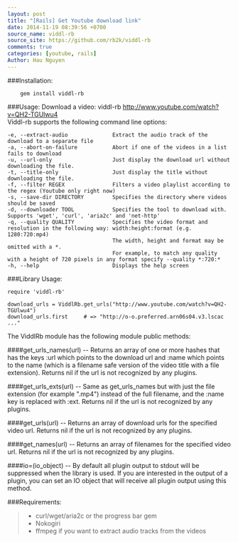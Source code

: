 ```yaml
---
layout: post
title: "[Rails] Get Youtube download link"
date: 2014-11-19 08:39:56 +0700
source_name: viddl-rb
source_site: https://github.com/rb2k/viddl-rb
comments: true
categories: [youtube, rails]
Author: Hau Nguyen 
---
```

###Installation:
```
	gem install viddl-rb

```
###Usage:
Download a video: viddl-rb http://www.youtube.com/watch?v=QH2-TGUlwu4
<br>
Viddl-rb supports the following command line options:
```
-e, --extract-audio              Extract the audio track of the download to a separate file
-a, --abort-on-failure           Abort if one of the videos in a list fails to download
-u, --url-only                   Just display the download url without downloading the file.
-t, --title-only                 Just display the title without downloading the file.
-f, --filter REGEX               Filters a video playlist according to the regex (Youtube only right now)
-s, --save-dir DIRECTORY         Specifies the directory where videos should be saved
-d, --downloader TOOL            Specifies the tool to download with. Supports 'wget', 'curl', 'aria2c' and 'net-http'
-q, --quality QUALITY            Specifies the video format and resolution in the following way: width:height:format (e.g. 1280:720:mp4)
                                 The width, height and format may be omitted with a *.
                                 For example, to match any quality with a height of 720 pixels in any format specify --quality *:720:*
-h, --help                       Displays the help screen
```
###Library Usage:
```
require 'viddl-rb'

download_urls = ViddlRb.get_urls("http://www.youtube.com/watch?v=QH2-TGUlwu4")
download_urls.first     # => "http://o-o.preferred.arn06s04.v3.lscac ..."
```
The ViddlRb module has the following module public methods:

####get_urls_names(url)
 -- Returns an array of one or more hashes that has the keys :url which points to the download url and :name which points to the name (which is a filename safe version of the video title with a file extension). Returns nil if the url is not recognized by any plugins.

####get_urls_exts(url) 
-- Same as get_urls_names but with just the file extension (for example ".mp4") instead of the full filename, and the :name key is replaced with :ext. Returns nil if the url is not recognized by any plugins.

####get_urls(url) 
-- Returns an array of download urls for the specified video url. Returns nil if the url is not recognized by any plugins.

####get_names(url) 
-- Returns an array of filenames for the specified video url. Returns nil if the url is not recognized by any plugins.

####io=(io_object) 
-- By default all plugin output to stdout will be suppressed when the library is used. If you are interested in the output of a plugin, you can set an IO object that will receive all plugin output using this method.

###Requirements:
>* curl/wget/aria2c or the progress bar gem
>* Nokogiri
>* ffmpeg if you want to extract audio tracks from the videos
